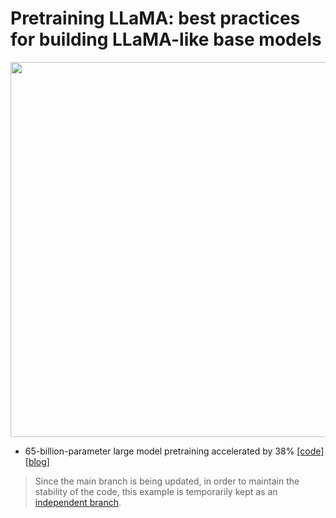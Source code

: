 # Pretraining LLaMA: best practices for building LLaMA-like base models

<p id="ColossalChat-Speed" align="center">
<img src="https://raw.githubusercontent.com/hpcaitech/public_assets/main/examples/images/LLaMA_pretraining.png" width=600/>
</p>

- 65-billion-parameter large model pretraining accelerated by 38%
[[code]](https://github.com/hpcaitech/ColossalAI/tree/example/llama/examples/language/llama)
[[blog]](https://www.hpc-ai.tech/blog/large-model-pretraining)

> Since the main branch is being updated, in order to maintain the stability of the code, this example is temporarily kept as an [independent branch](https://github.com/hpcaitech/ColossalAI/tree/example/llama/examples/language/llama).

